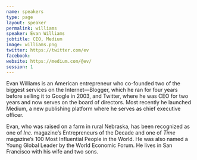 ```yaml
---
name: speakers
type: page
layout: speaker
permalink: williams
speaker: Evan Williams
jobtitle: CEO, Medium
image: williams.png
twitter: https://twitter.com/ev
facebook: 
website: https://medium.com/@ev/
session: 1
---
```

Evan Williams is an American entrepreneur who co-founded two of the biggest services on the Internet—Blogger, which he ran for four years before selling it to Google in 2003, and Twitter, where he was CEO for two years and now serves on the board of directors. Most recently he launched Medium, a new publishing platform where he serves as chief executive officer.
 
Evan, who was raised on a farm in rural Nebraska, has been recognized as one of <em>Inc.</em> magazine’s Entrepreneurs of the Decade and one of <em>Time</em> magazine’s 100 Most Influential People in the World. He was also named a Young Global Leader by the World Economic Forum. He lives in San Francisco with his wife and two sons.